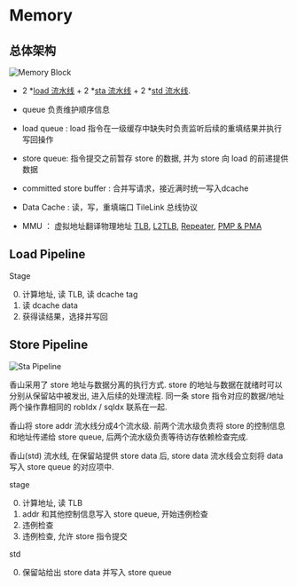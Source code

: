 # Memory


## 总体架构

![Memory Block](https://xiangshan-doc.readthedocs.io/zh_CN/latest/figs/memblock/nanhu-memblock.png)

* 2 *[load 流水线](https://xiangshan-doc.readthedocs.io/zh_CN/latest/memory/fu/load_pipeline/) + 2 *[sta 流水线](https://xiangshan-doc.readthedocs.io/zh_CN/latest/memory/fu/store_pipeline/#Sta-Pipeline) + 2 *[std 流水线](https://xiangshan-doc.readthedocs.io/zh_CN/latest/memory/fu/store_pipeline/#Std-Pipeline).
* queue 负责维护顺序信息

* load queue : load 指令在一级缓存中缺失时负责监听后续的重填结果并执行写回操作
* store queue: 指令提交之前暂存 store 的数据, 并为 store 向 load 的前递提供数据 
* committed store buffer : 合并写请求，接近满时统一写入dcache
* Data Cache : 读，写，重填端口 TileLink 总线协议
* MMU ： 虚拟地址翻译物理地址  [TLB](https://xiangshan-doc.readthedocs.io/zh_CN/latest/memory/mmu/tlb/), [L2TLB](https://xiangshan-doc.readthedocs.io/zh_CN/latest/memory/mmu/l2tlb/), [Repeater](https://xiangshan-doc.readthedocs.io/zh_CN/latest/memory/mmu/mmu/#repeater), [PMP & PMA](https://xiangshan-doc.readthedocs.io/zh_CN/latest/memory/mmu/pmp_pma/) 

## Load Pipeline

Stage 

0. 计算地址, 读 TLB, 读 dcache tag
1. 读 dcache data
2. 获得读结果，选择并写回

## Store Pipeline

![Sta Pipeline](https://xiangshan-doc.readthedocs.io/zh_CN/latest/figs/memblock/store-pipeline.png)

香山采用了 store 地址与数据分离的执行方式. store 的地址与数据在就绪时可以分别从保留站中被发出, 进入后续的处理流程. 同一条 store 指令对应的数据/地址两个操作靠相同的 robIdx / sqIdx 联系在一起.

香山将 store addr 流水线分成4个流水级. 前两个流水级负责将 store 的控制信息和地址传递给 store queue, 后两个流水级负责等待访存依赖检查完成. 

香山(std) 流水线, 在保留站提供 store data 后, store data 流水线会立刻将 data 写入 store queue 的对应项中. 

stage

0. 计算地址, 读 TLB
1. addr 和其他控制信息写入 store queue, 开始违例检查
2. 违例检查
3. 违例检查, 允许 store 指令提交

std

0. 保留站给出 store data 并写入 store queue